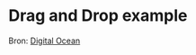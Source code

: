 # Drag and Drop example

Bron: [Digital Ocean](https://www.digitalocean.com/community/tutorials/js-drag-and-drop-vanilla-js)
